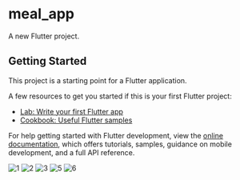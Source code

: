 # meal_app

A new Flutter project.

## Getting Started

This project is a starting point for a Flutter application.

A few resources to get you started if this is your first Flutter project:

- [Lab: Write your first Flutter app](https://docs.flutter.dev/get-started/codelab)
- [Cookbook: Useful Flutter samples](https://docs.flutter.dev/cookbook)

For help getting started with Flutter development, view the
[online documentation](https://docs.flutter.dev/), which offers tutorials,
samples, guidance on mobile development, and a full API reference.

![1](https://user-images.githubusercontent.com/75691736/201725416-79d667d2-428b-4111-ad68-f251782ea5dc.jpeg)
![2](https://user-images.githubusercontent.com/75691736/201725439-e1e0679e-45e5-4093-8c50-dc4bc93dabc1.jpeg)
![3](https://user-images.githubusercontent.com/75691736/201725458-88924bc2-7913-44df-b215-36bdfa49a412.jpeg)
![5](https://user-images.githubusercontent.com/75691736/201725481-c97d71b6-8471-45a7-83b5-8d306da5699e.jpeg)
![6](https://user-images.githubusercontent.com/75691736/201725503-7fd5e785-cf85-4947-8852-ed378edd6e8f.jpeg)


